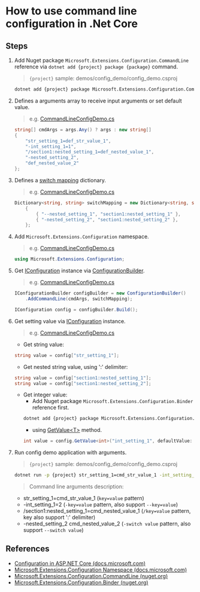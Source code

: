 # How to use command line configuration in .Net Core

## Steps

1. Add Nuget package `Microsoft.Extensions.Configuration.CommandLine` reference via `dotnet add {project} package {package}` command.

    > `{project}` sample: demos/config_demo/config_demo.csproj

    ```bash
    dotnet add {project} package Microsoft.Extensions.Configuration.CommandLine
    ```

2. Defines a arguments array to receive input arguments or set default value.

   > e.g. [CommandLineConfigDemo.cs](../../demos/config_demo/CommandLineConfigDemo.cs)

    ```csharp
    string[] cmdArgs = args.Any() ? args : new string[]
    {
        "str_setting_1=def_str_value_1",
        "-int_setting_1=1",
        "/section1:nested_setting_1=def_nested_value_1",
        "-nested_setting_2",
        "def_nested_value_2"
    };
    ```

3. Defines a [switch mapping](https://docs.microsoft.com/en-us/aspnet/core/fundamentals/configuration/?view=aspnetcore-2.1&tabs=basicconfiguration#switch-mappings) dictionary.

    > e.g. [CommandLineConfigDemo.cs](../../demos/config_demo/CommandLineConfigDemo.cs)
    ```csharp
    Dictionary<string, string> switchMapping = new Dictionary<string, string>()
        {
            { "--nested_setting_1", "section1:nested_setting_1" },
            { "-nested_setting_2", "section1:nested_setting_2" },
        };
    ```

4. Add `Microsoft.Extensions.Configuration` namespace.

    > e.g. [CommandLineConfigDemo.cs](../../demos/config_demo/CommandLineConfigDemo.cs)
    ```csharp
    using Microsoft.Extensions.Configuration;
    ```

5. Get [IConfiguration](https://docs.microsoft.com/en-us/dotnet/api/microsoft.extensions.configuration.iconfiguration) instance via [ConfigurationBuilder](https://docs.microsoft.com/en-us/dotnet/api/microsoft.extensions.configuration.configurationbuilder).

    > e.g. [CommandLineConfigDemo.cs](../../demos/config_demo/CommandLineConfigDemo.cs)
    ```csharp
    IConfigurationBuilder configBuilder = new ConfigurationBuilder()
        .AddCommandLine(cmdArgs, switchMapping);

    IConfiguration config = configBuilder.Build();
    ```

6. Get setting value via [IConfiguration](https://docs.microsoft.com/en-us/dotnet/api/microsoft.extensions.configuration.iconfiguration) instance.

    > e.g. [CommandLineConfigDemo.cs](../../demos/config_demo/CommandLineConfigDemo.cs)
    * Get string value:
    ```csharp
    string value = config["str_setting_1"];
    ```

    * Get nested string value, using ':' delimiter:
    ```csharp
    string value = config["section1:nested_setting_1"];
    string value = config["section1:nested_setting_2"];
    ```

    * Get integer value:
        * Add Nuget package `Microsoft.Extensions.Configuration.Binder` reference first.
        ```bash
        dotnet add {project} package Microsoft.Extensions.Configuration.Binder
        ```
        * using [GetValue&lt;T&gt;](https://docs.microsoft.com/en-us/dotnet/api/microsoft.extensions.configuration.configurationbinder.getvalue) method.
        ```csharp
        int value = config.GetValue<int>("int_setting_1", defaultValue: 0);
        ```
7. Run config demo application with arguments.

    > `{project}` sample: demos/config_demo/config_demo.csproj
    ```bash
    dotnet run -p {project} str_setting_1=cmd_str_value_1 -int_setting_1=2 /section1:nested_setting_1=cmd_nested_value_1 -nested_setting_2 cmd_nested_value_2
    ```

    > Command line arguments description:
    * str_setting_1=cmd_str_value_1 (`key=value` pattern)
    * -int_setting_1=2 (`-key=value` pattern, also support `--key=value`)
    * /section1:nested_setting_1=cmd_nested_value_1 (`/key=value` pattern, key also support ':' delimiter)
    * -nested_setting_2 cmd_nested_value_2 (`-switch value` pattern, also support `--switch value`)

## References

* [Configuration in ASP.NET Core (docs.microsoft.com)](https://docs.microsoft.com/en-us/aspnet/core/fundamentals/configuration/)
* [Microsoft.Extensions.Configuration Namespace (docs.microsoft.com)](https://docs.microsoft.com/en-us/dotnet/api/microsoft.extensions.configuration)
* [Microsoft.Extensions.Configuration.CommandLine (nuget.org)](https://www.nuget.org/packages/Microsoft.Extensions.Configuration.CommandLine)
* [Microsoft.Extensions.Configuration.Binder (nuget.org)](https://www.nuget.org/packages/Microsoft.Extensions.Configuration.Binder)